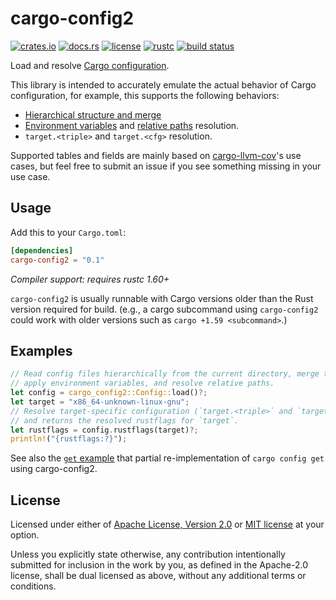 # cargo-config2

[![crates.io](https://img.shields.io/crates/v/cargo-config2?style=flat-square&logo=rust)](https://crates.io/crates/cargo-config2)
[![docs.rs](https://img.shields.io/badge/docs.rs-cargo--config2-blue?style=flat-square&logo=docs.rs)](https://docs.rs/cargo-config2)
[![license](https://img.shields.io/badge/license-Apache--2.0_OR_MIT-blue?style=flat-square)](#license)
[![rustc](https://img.shields.io/badge/rustc-1.60+-blue?style=flat-square&logo=rust)](https://www.rust-lang.org)
[![build status](https://img.shields.io/github/actions/workflow/status/taiki-e/cargo-config2/ci.yml?branch=main&style=flat-square&logo=github)](https://github.com/taiki-e/cargo-config2/actions)

Load and resolve [Cargo configuration](https://doc.rust-lang.org/nightly/cargo/reference/config.html).

This library is intended to accurately emulate the actual behavior of Cargo configuration, for example, this supports the following behaviors:

- [Hierarchical structure and merge](https://doc.rust-lang.org/nightly/cargo/reference/config.html#hierarchical-structure)
- [Environment variables](https://doc.rust-lang.org/nightly/cargo/reference/config.html#environment-variables) and [relative paths](https://doc.rust-lang.org/nightly/cargo/reference/config.html#config-relative-paths) resolution.
- `target.<triple>` and `target.<cfg>` resolution.

Supported tables and fields are mainly based on [cargo-llvm-cov](https://github.com/taiki-e/cargo-llvm-cov)'s use cases, but feel free to submit an issue if you see something missing in your use case.

## Usage

Add this to your `Cargo.toml`:

```toml
[dependencies]
cargo-config2 = "0.1"
```

*Compiler support: requires rustc 1.60+*

`cargo-config2` is usually runnable with Cargo versions older than the Rust version required for build. (e.g., a cargo subcommand using `cargo-config2` could work with older versions such as `cargo +1.59 <subcommand>`.)

## Examples

```rust
// Read config files hierarchically from the current directory, merge them,
// apply environment variables, and resolve relative paths.
let config = cargo_config2::Config::load()?;
let target = "x86_64-unknown-linux-gnu";
// Resolve target-specific configuration (`target.<triple>` and `target.<cfg>`),
// and returns the resolved rustflags for `target`.
let rustflags = config.rustflags(target)?;
println!("{rustflags:?}");
```

See also the [`get` example](https://github.com/taiki-e/cargo-config2/blob/HEAD/examples/get.rs) that partial re-implementation of `cargo config get` using cargo-config2.

## License

Licensed under either of [Apache License, Version 2.0](LICENSE-APACHE) or
[MIT license](LICENSE-MIT) at your option.

Unless you explicitly state otherwise, any contribution intentionally submitted
for inclusion in the work by you, as defined in the Apache-2.0 license, shall
be dual licensed as above, without any additional terms or conditions.
